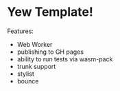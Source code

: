 # Yew Template!

Features:
  - Web Worker
  - publishing to GH pages
  - ability to run tests via wasm-pack
  - trunk support
  - stylist
  - bounce


